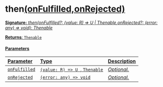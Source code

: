 # then<U>(onFulfilled,onRejected)



**Signature:** _then<U>(onFulfilled?: (value: R) => U | [Thenable](../es6-promise/thenable.md)<U>,onRejected?: (error: any) => void): Thenable<U>_

**Returns**: [`Thenable`](../es6-promise/thenable.md)<U>



#### Parameters


| Parameter	   | Type    | Description |
|:-------------|:---------------|:------------|
| `onFulfilled`    | `(value: R) => U `, [`Thenable`](../es6-promise/thenable.md)<U> | _Optional._ |
| `onRejected`    | `(error: any) => void` | _Optional._ |

